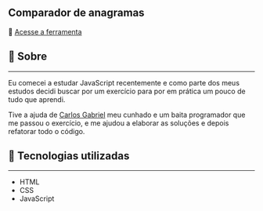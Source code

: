 ## Comparador de anagramas

🔗 <a href="https://comparador-de-anagramas.vercel.app/"> Acesse a ferramenta </a>

## 📃 Sobre
---
Eu comecei a estudar JavaScript recentemente e como parte dos meus estudos decidi buscar por um exercício para por em prática um pouco de tudo que aprendi.

Tive a ajuda de  <a href="https://github.com/CGabriel22">Carlos Gabriel</a> meu cunhado e um baita programador que me passou o exercício, e me ajudou a elaborar as soluções e depois refatorar todo o código.

## 🚀 Tecnologias utilizadas
---
-  HTML
-  CSS
-  JavaScript